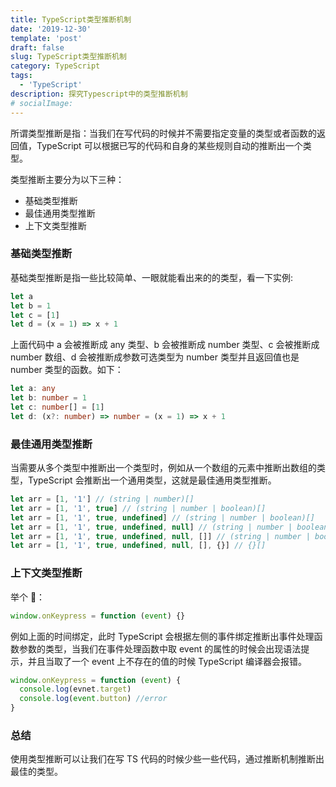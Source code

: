 ```yaml
---
title: TypeScript类型推断机制
date: '2019-12-30'
template: 'post'
draft: false
slug: TypeScript类型推断机制
category: TypeScript
tags:
  - 'TypeScript'
description: 探究Typescript中的类型推断机制
# socialImage:
---
```


所谓类型推断是指：当我们在写代码的时候并不需要指定变量的类型或者函数的返回值，TypeScript 可以根据已写的代码和自身的某些规则自动的推断出一个类型。

类型推断主要分为以下三种：

- 基础类型推断
- 最佳通用类型推断
- 上下文类型推断

### 基础类型推断

基础类型推断是指一些比较简单、一眼就能看出来的的类型，看一下实例:

```ts
let a
let b = 1
let c = [1]
let d = (x = 1) => x + 1
```

上面代码中 a 会被推断成 any 类型、b 会被推断成 number 类型、c 会被推断成 number 数组、d 会被推断成参数可选类型为 number 类型并且返回值也是 number 类型的函数。如下：

```ts
let a: any
let b: number = 1
let c: number[] = [1]
let d: (x?: number) => number = (x = 1) => x + 1
```

### 最佳通用类型推断

当需要从多个类型中推断出一个类型时，例如从一个数组的元素中推断出数组的类型，TypeScript 会推断出一个通用类型，这就是最佳通用类型推断。

```ts
let arr = [1, '1'] // (string | number)[]
let arr = [1, '1', true] // (string | number | boolean)[]
let arr = [1, '1', true, undefined] // (string | number | boolean)[]
let arr = [1, '1', true, undefined, null] // (string | number | boolean)[]
let arr = [1, '1', true, undefined, null, []] // (string | number | boolean | any[])[]
let arr = [1, '1', true, undefined, null, [], {}] // {}[]
```

### 上下文类型推断

举个 🌰：

```ts
window.onKeypress = function (event) {}
```

例如上面的时间绑定，此时 TypeScript 会根据左侧的事件绑定推断出事件处理函数参数的类型，当我们在事件处理函数中取 event 的属性的时候会出现语法提示，并且当取了一个 event 上不存在的值的时候 TypeScript 编译器会报错。

```ts
window.onKeypress = function (event) {
  console.log(evnet.target)
  console.log(event.button) //error
}
```

### 总结

使用类型推断可以让我们在写 TS 代码的时候少些一些代码，通过推断机制推断出最佳的类型。
